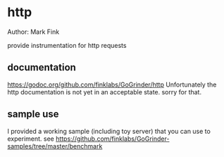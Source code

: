 # http

Author: Mark Fink

provide instrumentation for http requests


## documentation

https://godoc.org/github.com/finklabs/GoGrinder/http
Unfortunately the http documentation is not yet in an acceptable state. sorry for that.


## sample use

I provided a working sample (including toy server) that you can use to experiment. 
see https://github.com/finklabs/GoGrinder-samples/tree/master/benchmark
